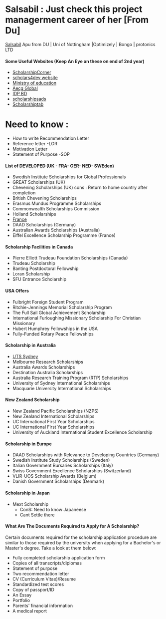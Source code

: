 
# Salsabil : Just check this project managerment career of her [From Du]
[Salsabil](https://www.linkedin.com/in/salsabilahmedkhan/) Apu from DU | Uni of Nottingham |Optimizely | Bongo | protonics LTD



#### Some Useful Websites (Keep An Eye on these on end of 2nd year)
- [ScholarshipCorner](https://scholarshipscorner.website/masters-scholarships/)
- [scholars4dev website](https://www.scholars4dev.com/tag/scholarships-for-bangladeshi/)
- [Ministry of education](https://mofa.gov.bd/site/page/4d3e5b27-0827-435f-b31f-47917510962b/Scholarships)
- [Aecg Global](https://aeccglobal.com.bd/scholarships)
- [IDP  BD](https://www.idp.com/bangladesh/search/scholarship/all-subject/postgraduate/)
- [scholarshipsads ](https://www.scholarshipsads.com/category/tags/bangladesh/#google_vignette)
- [Scholarshiptab](https://www.scholarshiptab.com/masters)


# Need to know :
- How to write Recommendation Letter 
- Reference letter -LOR
- Motivation Letter
- Statement of Purpose -SOP




#### List of DEVELOPED (UK - FRA- GER- NED- SWEden)
- Swedish Institute Scholarships for Global Professionals
-  GREAT Scholarships (UK)
- Chevening Scholarships (UK) cons : Return to home country after completion 
 - British Chevening Scholarships
- Erasmus Mundus Programme Scholarships
- Commonwealth Scholarships Commission
- Holland Scholarships
- [France](https://www.bangladesh.campusfrance.org/scholarships-for-foreign-students-in-france)
- DAAD Scholarships (Germany)
- Australian Awards Scholarships (Australia)
- Eiffel Excellence Scholarship Programme (France)


#### Scholarship Facilities in Canada
-  Pierre Elliott Trudeau Foundation Scholarships (Canada)
 - Trudeau Scholarship
- Banting Postdoctoral Fellowship
- Loran Scholarship
- SFU Entrance Scholarship


#### USA Offers
 
 - Fulbright Foreign Student Program
- Ritchie-Jennings Memorial Scholarship Program
- The Full Sail Global Achievement Scholarship
- International Furloughing Missionary Scholarship For Christian Missionary
- Hubert Humphrey Fellowships in the USA
- Fully-Funded Rotary Peace Fellowships


#### Scholarship in Australia

- [UTS Sydney](https://www.utscollegebangladesh.org/how-to-apply/scholarships/)
- Melbourne Research Scholarships
- Australia Awards Scholarships
- Destination Australia Scholarships
- Australia Research Training Program (RTP) Scholarships
- University of Sydney International Scholarships
- Macquarie University International Scholarships

#### New Zealand Scholarship
- New Zealand Pacific Scholarships (NZPS)
- New Zealand International Scholarships
- UC International First Year Scholarships
- UC International First Year Scholarships
- University of Auckland International Student Excellence Scholarship

#### Scholarship in Europe
- DAAD Scholarships with Relevance to Developing Countries (Germany)
- Swedish Institute Study Scholarships (Sweden)
- Italian Government Bursaries Scholarships (Italy)
- Swiss Government Excellence Scholarships (Switzerland)
- VLIR-UOS Scholarship Awards (Belgium)
- Danish Government Scholarships (Denmark)
#### Scholarship in Japan
- Mext Scholarship 
	- ConS: Need to know Japaneese
	- Cant Settle there
	

#### What Are The Documents Required to Apply for A Scholarship?

Certain documents required for the scholarship application procedure are similar to those required by the university when applying for a Bachelor's or Master's degree. Take a look at them below:

- Fully completed scholarship application form
- Copies of all transcripts/diplomas
- Statement of purpose
- Two recommendation letter
- CV (Curriculum Vitae)/Resume
- Standardized test scores
- Copy of passport/ID
- An Essay
- Portfolio
- Parents' financial information
- A medical report